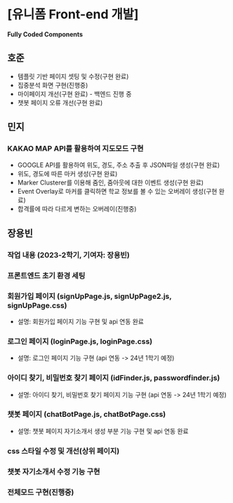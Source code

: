 # [유니폼 Front-end 개발]





**Fully Coded Components**

## 호준

- 템플릿 기반 페이지 셋팅 및 수정(구현 완료)
- 집중분석 화면 구현(진행중)
- 마이페이지 개선(구현 완료) - 백엔드 진행 중
- 챗봇 페이지 오류 개선(구현 완료)

## 민지
### KAKAO MAP API를 활용하여 지도모드 구현
- GOOGLE API를 활용하여 위도, 경도, 주소 추출 후 JSON파일 생성(구현 완료)
- 위도, 경도에 따른 마커 생성(구현 완료)
- Marker Clusterer를 이용해 줌인, 줌아웃에 대한 이벤트 생성(구현 완료)
- Event Overlay로 마커를 클릭하면 학교 정보를 볼 수 있는 오버레이 생성(구현 완료)
- 합격률에 따라 다르게 변하는 오버레이(진행중)

## 장용빈

### 작업 내용 (2023-2학기, 기여자: 장용빈)

### 프론트엔드 초기 환경 세팅

### 회원가입 페이지 (signUpPage.js, signUpPage2.js, signUpPage.css)
- 설명: 회원가입 페이지 기능 구현 및 api 연동 완료

### 로그인 페이지 (loginPage.js, loginPage.css)
- 설명: 로그인 페이지 기능 구현 (api 연동 -> 24년 1학기 예정)

### 아이디 찾기, 비밀번호 찾기 페이지 (idFinder.js, passwordfinder.js)
- 설명: 아이디 찾기, 비밀번호 찾기 페이지 기능 구현 (api 연동 -> 24년 1학기 예정)

### 챗봇 페이지 (chatBotPage.js, chatBotPage.css)
- 설명: 챗봇 페이지 자기소개서 생성 부분 기능 구현 및 api 연동 완료

### css 스타일 수정 및 개선(상위 페이지)
### 챗봇 자기소개서 수정 기능 구현
### 전체모드 구현(진행중)
